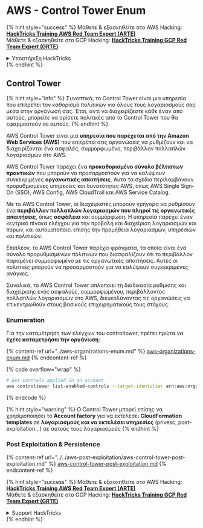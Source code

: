 # AWS - Control Tower Enum

{% hint style="success" %}
Μάθετε & εξασκηθείτε στο AWS Hacking:<img src="../../../../.gitbook/assets/image (1) (1) (1) (1).png" alt="" data-size="line">[**HackTricks Training AWS Red Team Expert (ARTE)**](https://training.hacktricks.xyz/courses/arte)<img src="../../../../.gitbook/assets/image (1) (1) (1) (1).png" alt="" data-size="line">\
Μάθετε & εξασκηθείτε στο GCP Hacking: <img src="../../../../.gitbook/assets/image (2) (1).png" alt="" data-size="line">[**HackTricks Training GCP Red Team Expert (GRTE)**<img src="../../../../.gitbook/assets/image (2) (1).png" alt="" data-size="line">](https://training.hacktricks.xyz/courses/grte)

<details>

<summary>Υποστήριξη HackTricks</summary>

* Ελέγξτε τα [**σχέδια συνδρομής**](https://github.com/sponsors/carlospolop)!
* **Εγγραφείτε στο** 💬 [**Discord group**](https://discord.gg/hRep4RUj7f) ή στο [**telegram group**](https://t.me/peass) ή **ακολουθήστε** μας στο **Twitter** 🐦 [**@hacktricks\_live**](https://twitter.com/hacktricks_live)**.**
* **Μοιραστείτε κόλπα hacking υποβάλλοντας PRs στα** [**HackTricks**](https://github.com/carlospolop/hacktricks) και [**HackTricks Cloud**](https://github.com/carlospolop/hacktricks-cloud) github repos.

</details>
{% endhint %}

## Control Tower

{% hint style="info" %}
Συνοπτικά, το Control Tower είναι μια υπηρεσία που επιτρέπει τον καθορισμό πολιτικών για όλους τους λογαριασμούς σας μέσα στην οργάνωσή σας. Έτσι, αντί να διαχειρίζεστε κάθε έναν από αυτούς, μπορείτε να ορίσετε πολιτικές από το Control Tower που θα εφαρμοστούν σε αυτούς.
{% endhint %}

AWS Control Tower είναι μια **υπηρεσία που παρέχεται από την Amazon Web Services (AWS)** που επιτρέπει στις οργανώσεις να ρυθμίζουν και να διαχειρίζονται ένα ασφαλές, συμμορφωμένο, περιβάλλον πολλαπλών λογαριασμών στο AWS.

AWS Control Tower παρέχει ένα **προκαθορισμένο σύνολο βέλτιστων πρακτικών** που μπορούν να προσαρμοστούν για να καλύψουν συγκεκριμένες **οργανωτικές απαιτήσεις**. Αυτά τα σχέδια περιλαμβάνουν προρυθμισμένες υπηρεσίες και δυνατότητες AWS, όπως AWS Single Sign-On (SSO), AWS Config, AWS CloudTrail και AWS Service Catalog.

Με το AWS Control Tower, οι διαχειριστές μπορούν γρήγορα να ρυθμίσουν ένα **περιβάλλον πολλαπλών λογαριασμών που πληροί τις οργανωτικές απαιτήσεις**, όπως **ασφάλεια** και συμμόρφωση. Η υπηρεσία παρέχει έναν κεντρικό πίνακα ελέγχου για την προβολή και διαχείριση λογαριασμών και πόρων, και αυτοματοποιεί επίσης την προμήθεια λογαριασμών, υπηρεσιών και πολιτικών.

Επιπλέον, το AWS Control Tower παρέχει φράγματα, τα οποία είναι ένα σύνολο προρυθμισμένων πολιτικών που διασφαλίζουν ότι το περιβάλλον παραμένει συμμορφωμένο με τις οργανωτικές απαιτήσεις. Αυτές οι πολιτικές μπορούν να προσαρμοστούν για να καλύψουν συγκεκριμένες ανάγκες.

Συνολικά, το AWS Control Tower απλοποιεί τη διαδικασία ρύθμισης και διαχείρισης ενός ασφαλούς, συμμορφωμένου, περιβάλλοντος πολλαπλών λογαριασμών στο AWS, διευκολύνοντας τις οργανώσεις να επικεντρωθούν στους βασικούς επιχειρηματικούς τους στόχους.

### Enumeration

Για την καταμέτρηση των ελέγχων του controltower, πρέπει πρώτα να **έχετε καταμετρήσει την οργάνωση**:

{% content-ref url="../aws-organizations-enum.md" %}
[aws-organizations-enum.md](../aws-organizations-enum.md)
{% endcontent-ref %}

{% code overflow="wrap" %}
```bash
# Get controls applied in an account
aws controltower list-enabled-controls --target-identifier arn:aws:organizations::<acc_id>:ou/<ou-id>
```
{% endcode %}

{% hint style="warning" %}
Ο Control Tower μπορεί επίσης να χρησιμοποιήσει το **Account factory** για να εκτελέσει **CloudFormation templates** σε **λογαριασμούς και να εκτελέσει υπηρεσίες** (privesc, post-exploitation...) σε αυτούς τους λογαριασμούς
{% endhint %}

### Post Exploitation & Persistence

{% content-ref url="../../aws-post-exploitation/aws-control-tower-post-exploitation.md" %}
[aws-control-tower-post-exploitation.md](../../aws-post-exploitation/aws-control-tower-post-exploitation.md)
{% endcontent-ref %}

{% hint style="success" %}
Μάθετε & εξασκηθείτε στο AWS Hacking:<img src="../../../../.gitbook/assets/image (1) (1) (1) (1).png" alt="" data-size="line">[**HackTricks Training AWS Red Team Expert (ARTE)**](https://training.hacktricks.xyz/courses/arte)<img src="../../../../.gitbook/assets/image (1) (1) (1) (1).png" alt="" data-size="line">\
Μάθετε & εξασκηθείτε στο GCP Hacking: <img src="../../../../.gitbook/assets/image (2) (1).png" alt="" data-size="line">[**HackTricks Training GCP Red Team Expert (GRTE)**<img src="../../../../.gitbook/assets/image (2) (1).png" alt="" data-size="line">](https://training.hacktricks.xyz/courses/grte)

<details>

<summary>Support HackTricks</summary>

* Ελέγξτε τα [**σχέδια συνδρομής**](https://github.com/sponsors/carlospolop)!
* **Εγγραφείτε στην** 💬 [**ομάδα Discord**](https://discord.gg/hRep4RUj7f) ή στην [**ομάδα telegram**](https://t.me/peass) ή **ακολουθήστε** μας στο **Twitter** 🐦 [**@hacktricks\_live**](https://twitter.com/hacktricks_live)**.**
* **Μοιραστείτε κόλπα hacking υποβάλλοντας PRs στα** [**HackTricks**](https://github.com/carlospolop/hacktricks) και [**HackTricks Cloud**](https://github.com/carlospolop/hacktricks-cloud) github repos.

</details>
{% endhint %}

